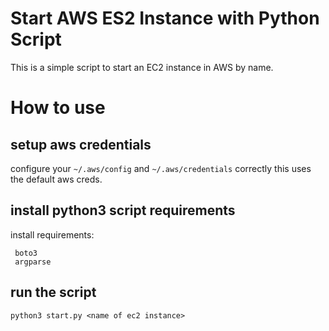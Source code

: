 # Start AWS ES2 Instance with Python Script
This is a simple script to start an EC2 instance in AWS by name.

# How to use

## setup aws credentials

configure your `~/.aws/config` and `~/.aws/credentials` correctly this uses the default aws creds.

## install python3 script requirements

install requirements:
```
 boto3
 argparse
```
## run the script


`python3 start.py <name of ec2 instance>`

